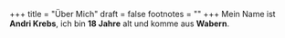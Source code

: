 +++
title = "Über Mich"
draft = false
footnotes = ""
+++
Mein Name ist **Andri Krebs**, ich bin **18 Jahre** alt und komme aus **Wabern**.
